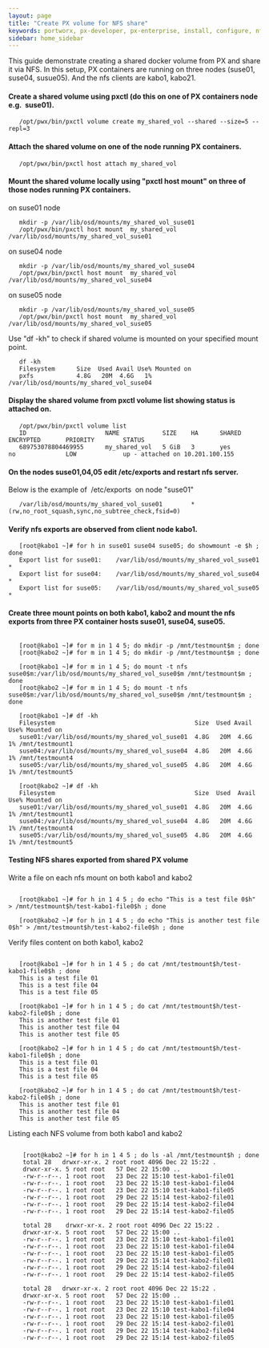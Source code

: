 ```yaml
---
layout: page
title: "Create PX volume for NFS share"
keywords: portworx, px-developer, px-enterprise, install, configure, nfs, storage, share, volume
sidebar: home_sidebar
---
```


This guide demonstrate creating a shared docker volume from PX and share it via NFS.
In this setup, PX containers are running on three nodes (suse01, suse04, susue05).
And the nfs clients are kabo1, kabo21. 

#### Create a shared volume using pxctl (do this on one of PX containers node e.g.  suse01).

```
   /opt/pwx/bin/pxctl volume create my_shared_vol --shared --size=5 --repl=3

```

#### Attach the shared volume on one of the node running PX containers.

```
   /opt/pwx/bin/pxctl host attach my_shared_vol

```

#### Mount the shared volume locally using "pxctl host mount" on three of those nodes running PX containers.
   
on suse01 node

```
   mkdir -p /var/lib/osd/mounts/my_shared_vol_suse01
   /opt/pwx/bin/pxctl host mount  my_shared_vol /var/lib/osd/mounts/my_shared_vol_suse01

```    

on suse04 node

```
   mkdir -p /var/lib/osd/mounts/my_shared_vol_suse04
   /opt/pwx/bin/pxctl host mount  my_shared_vol /var/lib/osd/mounts/my_shared_vol_suse04

```
on suse05 node

```   
   mkdir -p /var/lib/osd/mounts/my_shared_vol_suse05
   /opt/pwx/bin/pxctl host mount  my_shared_vol /var/lib/osd/mounts/my_shared_vol_suse05

```   

Use "df -kh" to check if shared volume is mounted on your specified mount point.

```   
   df -kh
   Filesystem      Size  Used Avail Use% Mounted on
   pxfs            4.8G   20M  4.6G   1% /var/lib/osd/mounts/my_shared_vol_suse04

```   
   
#### Display the shared volume from pxctl volume list showing status is attached on.

```
   /opt/pwx/bin/pxctl volume list
   ID                      NAME            SIZE    HA      SHARED  ENCRYPTED       PRIORITY        STATUS
   689753078804469955      my_shared_vol   5 GiB   3       yes     no              LOW             up - attached on 10.201.100.155

```

#### On the nodes suse01,04,05 edit /etc/exports and restart nfs server.

Below is the example of  /etc/exports  on node "suse01"

```
   /var/lib/osd/mounts/my_shared_vol_suse01        *(rw,no_root_squash,sync,no_subtree_check,fsid=0)

```

#### Verify nfs exports are observed from client node kabo1.

```
   [root@kabo1 ~]# for h in suse01 suse04 suse05; do showmount -e $h ; done
   Export list for suse01:    /var/lib/osd/mounts/my_shared_vol_suse01 *
   Export list for suse04:    /var/lib/osd/mounts/my_shared_vol_suse04 *
   Export list for suse05:    /var/lib/osd/mounts/my_shared_vol_suse05 *

```

#### Create three mount points on both kabo1, kabo2 and mount the nfs exports from three PX container hosts suse01, suse04, suse05.

```

   [root@kabo1 ~]# for m in 1 4 5; do mkdir -p /mnt/testmount$m ; done
   [root@kabo2 ~]# for m in 1 4 5; do mkdir -p /mnt/testmount$m ; done

   [root@kabo1 ~]# for m in 1 4 5; do mount -t nfs suse0$m:/var/lib/osd/mounts/my_shared_vol_suse0$m /mnt/testmount$m ; done
   [root@kabo2 ~]# for m in 1 4 5; do mount -t nfs suse0$m:/var/lib/osd/mounts/my_shared_vol_suse0$m /mnt/testmount$m ; done

   [root@kabo1 ~]# df -kh
   Filesystem                                       Size  Used Avail Use% Mounted on
   suse01:/var/lib/osd/mounts/my_shared_vol_suse01  4.8G   20M  4.6G   1% /mnt/testmount1
   suse04:/var/lib/osd/mounts/my_shared_vol_suse04  4.8G   20M  4.6G   1% /mnt/testmount4
   suse05:/var/lib/osd/mounts/my_shared_vol_suse05  4.8G   20M  4.6G   1% /mnt/testmount5

   [root@kabo2 ~]# df -kh    
   Filesystem                                       Size  Used  Avail Use% Mounted on
   suse01:/var/lib/osd/mounts/my_shared_vol_suse01  4.8G   20M  4.6G   1% /mnt/testmount1
   suse04:/var/lib/osd/mounts/my_shared_vol_suse04  4.8G   20M  4.6G   1% /mnt/testmount4
   suse05:/var/lib/osd/mounts/my_shared_vol_suse05  4.8G   20M  4.6G   1% /mnt/testmount5

```

#### Testing NFS shares exported from shared PX volume

Write a file on each nfs mount on both kabo1 and kabo2

```

   [root@kabo1 ~]# for h in 1 4 5 ; do echo "This is a test file 0$h" > /mnt/testmount$h/test-kabo1-file0$h ; done
   
   [root@kabo2 ~]# for h in 1 4 5 ; do echo "This is another test file 0$h" > /mnt/testmount$h/test-kabo2-file0$h ; done

```

Verify files content on both kabo1, kabo2 

```  

   [root@kabo1 ~]# for h in 1 4 5 ; do cat /mnt/testmount$h/test-kabo1-file0$h ; done
   This is a test file 01
   This is a test file 04
   This is a test file 05

   [root@kabo1 ~]# for h in 1 4 5 ; do cat /mnt/testmount$h/test-kabo2-file0$h ; done
   This is another test file 01
   This is another test file 04
   This is another test file 05

   [root@kabo2 ~]# for h in 1 4 5 ; do cat /mnt/testmount$h/test-kabo1-file0$h ; done
   This is a test file 01
   This is a test file 04
   This is a test file 05

   [root@kabo2 ~]# for h in 1 4 5 ; do cat /mnt/testmount$h/test-kabo2-file0$h ; done
   This is another test file 01
   This is another test file 04
   This is another test file 05

```

Listing each NFS volume from both kabo1 and kabo2
   
```

    [root@kabo2 ~]# for h in 1 4 5 ; do ls -al /mnt/testmount$h ; done
    total 28   drwxr-xr-x. 2 root root 4096 Dec 22 15:22 .   
    drwxr-xr-x. 5 root root   57 Dec 22 15:00 ..   
    -rw-r--r--. 1 root root   23 Dec 22 15:10 test-kabo1-file01
    -rw-r--r--. 1 root root   23 Dec 22 15:10 test-kabo1-file04
    -rw-r--r--. 1 root root   23 Dec 22 15:10 test-kabo1-file05
    -rw-r--r--. 1 root root   29 Dec 22 15:14 test-kabo2-file01
    -rw-r--r--. 1 root root   29 Dec 22 15:14 test-kabo2-file04
    -rw-r--r--. 1 root root   29 Dec 22 15:14 test-kabo2-file05
 
    total 28    drwxr-xr-x. 2 root root 4096 Dec 22 15:22 .
    drwxr-xr-x. 5 root root   57 Dec 22 15:00 ..
    -rw-r--r--. 1 root root   23 Dec 22 15:10 test-kabo1-file01
    -rw-r--r--. 1 root root   23 Dec 22 15:10 test-kabo1-file04
    -rw-r--r--. 1 root root   23 Dec 22 15:10 test-kabo1-file05
    -rw-r--r--. 1 root root   29 Dec 22 15:14 test-kabo2-file01
    -rw-r--r--. 1 root root   29 Dec 22 15:14 test-kabo2-file04
    -rw-r--r--. 1 root root   29 Dec 22 15:14 test-kabo2-file05
 
    total 28   drwxr-xr-x. 2 root root 4096 Dec 22 15:22 .
    drwxr-xr-x. 5 root root   57 Dec 22 15:00 ..   
    -rw-r--r--. 1 root root   23 Dec 22 15:10 test-kabo1-file01
    -rw-r--r--. 1 root root   23 Dec 22 15:10 test-kabo1-file04
    -rw-r--r--. 1 root root   23 Dec 22 15:10 test-kabo1-file05
    -rw-r--r--. 1 root root   29 Dec 22 15:14 test-kabo2-file01
    -rw-r--r--. 1 root root   29 Dec 22 15:14 test-kabo2-file04
    -rw-r--r--. 1 root root   29 Dec 22 15:14 test-kabo2-file05 

```
